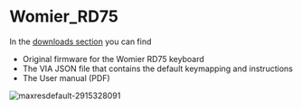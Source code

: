 # Womier_RD75
In the [downloads section](https://github.com/FirmwareLeaks/Womier_RD75/releases/tag/RD75) you can find
  - Original firmware for the Womier RD75 keyboard
  - The VIA JSON file that contains the default keymapping and instructions
  - The User manual (PDF)

![maxresdefault-2915328091](https://github.com/user-attachments/assets/79c6168b-bc74-4ae7-9929-a38865975ba1)
